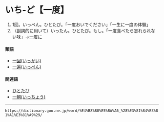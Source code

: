 # いち‐ど【一度】

1.  1回。いっぺん。ひとたび。「一度おいでください」「一生に一度の体験」
2.  （副詞的に用いて）いったん。ひとたび。もし。「一度食べたら忘れられない味」→[一度に](https://dictionary.goo.ne.jp/word/%E4%B8%80%E5%BA%A6%E3%81%AB/#jn-12603)
    

#### 類語

-   [一回(いっかい)](https://dictionary.goo.ne.jp/word/%E4%B8%80%E5%9B%9E/#jn-13034)
-   [一遍(いっぺん)](https://dictionary.goo.ne.jp/word/%E4%B8%80%E9%81%8D/#jn-13736)

#### 関連語

-   [ひとたび](https://dictionary.goo.ne.jp/word/%E4%B8%80%E5%BA%A6_%28%E3%81%B2%E3%81%A8%E3%81%9F%E3%81%B3%29/#jn-186059)
-   [一朝(いっちょう)](https://dictionary.goo.ne.jp/word/%E4%B8%80%E6%9C%9D/#jn-13496)

---
`https://dictionary.goo.ne.jp/word/%E4%B8%80%E5%BA%A6_%28%E3%81%84%E3%81%A1%E3%81%A9%29/`